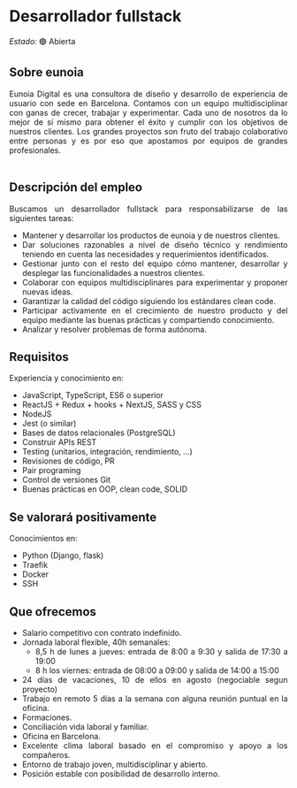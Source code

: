 # Desarrollador fullstack

*Estado:* &#128994; Abierta

## Sobre eunoia
<div style="text-align: justify">
Eunoia Digital es una consultora de diseño y desarrollo de experiencia de usuario con sede en Barcelona. Contamos con un equipo multidisciplinar con ganas de crecer, trabajar y experimentar. Cada uno de nosotros da lo mejor de sí mismo para obtener el éxito y cumplir con los objetivos de nuestros clientes. Los grandes proyectos son fruto del trabajo colaborativo entre personas y es por eso que apostamos por equipos de grandes profesionales.  
<div><br>
  
  
## Descripción del empleo
Buscamos un desarrollador fullstack para responsabilizarse de las siguientes tareas:
* Mantener y desarrollar los productos de eunoia y de nuestros clientes.
* Dar soluciones razonables a nivel de diseño técnico y rendimiento teniendo en cuenta las necesidades y requerimientos identificados.
* Gestionar junto con el resto del equipo cómo mantener, desarrollar y desplegar las funcionalidades a nuestros clientes.
* Colaborar con equipos multidisciplinares para experimentar y proponer nuevas ideas.
* Garantizar la calidad del código siguiendo los estándares clean code.
* Participar activamente en el crecimiento de nuestro producto y del equipo mediante las buenas prácticas y compartiendo conocimiento.
* Analizar y resolver problemas de forma autónoma.

## Requisitos
Experiencia y conocimiento en:
* JavaScript, TypeScript, ES6 o superior
* ReactJS + Redux + hooks + NextJS, SASS y CSS
* NodeJS
* Jest (o similar)
* Bases de datos relacionales (PostgreSQL)
* Construir APIs REST
* Testing (unitarios, integración, rendimiento, …)
* Revisiones de código, PR
* Pair programing
* Control de versiones Git
* Buenas prácticas en OOP, clean code, SOLID

## Se valorará positivamente
Conocimientos en:
* Python (Django, flask)
* Traefik
* Docker
* SSH


## Que ofrecemos
* Salario competitivo con contrato indefinido.
* Jornada laboral flexible, 40h semanales:
  * 8,5 h de lunes a jueves: entrada de 8:00 a 9:30 y  salida de 17:30 a 19:00
  * 8 h los viernes: entrada de 08:00 a 09:00 y salida de 14:00 a 15:00
* 24 días de vacaciones, 10 de ellos en agosto (negociable segun proyecto)
* Trabajo en remoto 5 días a la semana con alguna reunión puntual en la oficina.
* Formaciones.
* Conciliación vida laboral y familiar.
* Oficina en Barcelona.
* Excelente clima laboral basado en el compromiso y apoyo a los compañeros.
* Entorno de trabajo joven, multidisciplinar y abierto.
* Posición estable con posibilidad de desarrollo interno.
